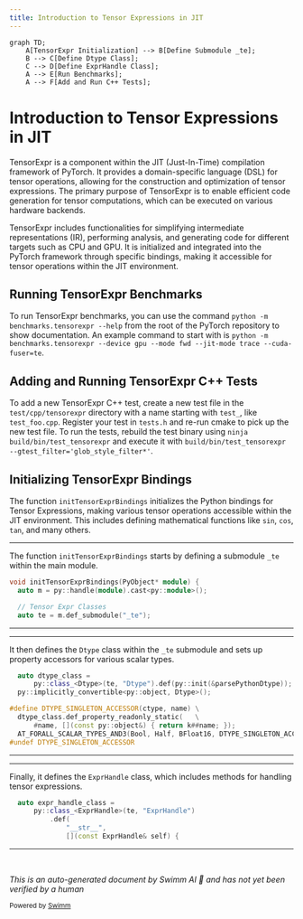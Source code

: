 ```yaml
---
title: Introduction to Tensor Expressions in JIT
---
```

```mermaid
graph TD;
    A[TensorExpr Initialization] --> B[Define Submodule _te];
    B --> C[Define Dtype Class];
    C --> D[Define ExprHandle Class];
    A --> E[Run Benchmarks];
    A --> F[Add and Run C++ Tests];
```

# Introduction to Tensor Expressions in JIT

TensorExpr is a component within the JIT (Just-In-Time) compilation framework of PyTorch. It provides a domain-specific language (DSL) for tensor operations, allowing for the construction and optimization of tensor expressions. The primary purpose of TensorExpr is to enable efficient code generation for tensor computations, which can be executed on various hardware backends.

TensorExpr includes functionalities for simplifying intermediate representations (IR), performing analysis, and generating code for different targets such as CPU and GPU. It is initialized and integrated into the PyTorch framework through specific bindings, making it accessible for tensor operations within the JIT environment.

## Running TensorExpr Benchmarks

To run TensorExpr benchmarks, you can use the command `python -m benchmarks.tensorexpr --help` from the root of the PyTorch repository to show documentation. An example command to start with is `python -m benchmarks.tensorexpr --device gpu --mode fwd --jit-mode trace --cuda-fuser=te`.

## Adding and Running TensorExpr C++ Tests

To add a new TensorExpr C++ test, create a new test file in the `test/cpp/tensorexpr` directory with a name starting with `test_`, like `test_foo.cpp`. Register your test in `tests.h` and re-run cmake to pick up the new test file. To run the tests, rebuild the test binary using `ninja build/bin/test_tensorexpr` and execute it with `build/bin/test_tensorexpr --gtest_filter='glob_style_filter*'`.

## Initializing TensorExpr Bindings

The function `initTensorExprBindings` initializes the Python bindings for Tensor Expressions, making various tensor operations accessible within the JIT environment. This includes defining mathematical functions like `sin`, `cos`, `tan`, and many others.

<SwmSnippet path="/torch/csrc/jit/tensorexpr/tensorexpr_init.cpp" line="65">

---

The function `initTensorExprBindings` starts by defining a submodule `_te` within the main module.

```c++
void initTensorExprBindings(PyObject* module) {
  auto m = py::handle(module).cast<py::module>();

  // Tensor Expr Classes
  auto te = m.def_submodule("_te");

```

---

</SwmSnippet>

<SwmSnippet path="/torch/csrc/jit/tensorexpr/tensorexpr_init.cpp" line="71">

---

It then defines the `Dtype` class within the `_te` submodule and sets up property accessors for various scalar types.

```c++
  auto dtype_class =
      py::class_<Dtype>(te, "Dtype").def(py::init(&parsePythonDtype));
  py::implicitly_convertible<py::object, Dtype>();

#define DTYPE_SINGLETON_ACCESSOR(ctype, name) \
  dtype_class.def_property_readonly_static(   \
      #name, [](const py::object&) { return k##name; });
  AT_FORALL_SCALAR_TYPES_AND3(Bool, Half, BFloat16, DTYPE_SINGLETON_ACCESSOR)
#undef DTYPE_SINGLETON_ACCESSOR
```

---

</SwmSnippet>

<SwmSnippet path="/torch/csrc/jit/tensorexpr/tensorexpr_init.cpp" line="81">

---

Finally, it defines the `ExprHandle` class, which includes methods for handling tensor expressions.

```c++
  auto expr_handle_class =
      py::class_<ExprHandle>(te, "ExprHandle")
          .def(
              "__str__",
              [](const ExprHandle& self) {
```

---

</SwmSnippet>

&nbsp;

*This is an auto-generated document by Swimm AI 🌊 and has not yet been verified by a human*

<SwmMeta version="3.0.0" repo-id="Z2l0aHViJTNBJTNBcHl0b3JjaC1hdXRvZG9jcy1kZW1vJTNBJTNBU3dpbW0tRGVtbw==" repo-name="pytorch-autodocs-demo"><sup>Powered by [Swimm](https://app.swimm.io/)</sup></SwmMeta>
